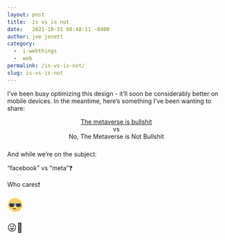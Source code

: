 ```yaml
---
layout: post
title:  is vs is not
date:   2021-10-31 08:48:11 -0400
author: joe jenett
category:
  -  i-webthings
  -  web
permalink: /is-vs-is-not/
slug: is-vs-is-not
---
```

<p>I’ve been busy optimizing this design - it’ll soon be considerably better on mobile devices. In the meantime, here’s something I’ve been wanting to share:</p>
<p style="text-align:center;margin-bottom:24px;"><a title="01/07/22: sorry but the outline.com link no longer works and the original article is on an ad and crap infested site I could never link to with a clear conscience" href="#">The metaverse is bullshit</a><br />vs<br /><a title="No, The Metaverse is Not Bullshit" title="no longer available">No, The Metaverse is Not Bullshit</a></p>
<p>And while we’re on the subject:</p>
<p>“facebook” vs “meta”❓</p>
<p>Who cares❗️</p>
<p><img src="/images/newguy.png" width="36" alt="" /></p>
<p style="font-size:1.5em;">😜🎃</p>